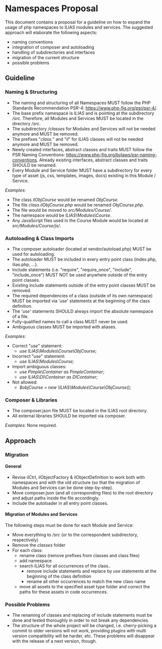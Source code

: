 # Namespaces Proposal

This document contains a proposal for a guideline on how to expand the usage of 
php namespaces to ILIAS modules and services. The suggested approach will elaborate 
the following aspects:
* naming conventions
* integration of composer and autoloading
* handling of subdirectories and interfaces
* migration of the current structure
* possible problems

## Guideline

### Naming & Structuring

* The naming and structuring of all Namespaces MUST follow the PHP Standards Recommendation PSR-4: https://www.php-fig.org/psr/psr-4/.
* The base prefix namespace is *ILIAS* and is pointing at the subdirectory */src*. Therefore, all Modules and Services MUST be located in the directory */src*. 
* The subdirectory */classes* for Modules and Services will not be needed anymore and MUST be removed.
* The prefixes "*class.*" and "*il*" for ILIAS classes will not be needed anymore and MUST be removed.
* Newly created interfaces, abstract classes and traits MUST follow the PSR Naming Conventions: https://www.php-fig.org/bylaws/psr-naming-conventions. Already existing interfaces, abstract classes and traits SHOULD be renamed.
* Every Module and Service folder MUST have a subdirectory for every type of asset (js, css, templates, images, docs) 
existing in this Module / Service.

*Examples:*

* The class *ilObjCourse* would be renamed *ObjCourse*.
* The file *class.ilObjCourse.php* would be renamed *ObjCourse.php*.
* The file would be moved to *src/Modules/Course/*.
* The namespace would be *ILIAS\Modules\Course*.
* Any JavaScript files used in the Course Module would be located at *src/Modules/Course/js/*.

### Autoloading & Class Imports

* The composer autoloader (located at vendor/autoload.php) MUST be used for autoloading.
* The autoloader MUST be included in every entry point class (index.php, ilias.php, ...).
* Include statements (i.e. "require", "require_once", "include", "include_once") MUST NOT be used anywhere outside 
of the entry point classes.
* Existing include statements outside of the entry point classes MUST be removed.
* The required dependencies of a class (outside of its own namespace) MUST be imported via '*use*' statements at 
the beginning of the class definition.
* The '*use*' statements SHOULD always import the absolute namespace of a file.
* Fully-qualified names to call a class MUST never be used. 
* Ambiguous classes MUST be imported with aliases.
 
*Examples:*

* Correct "*use*" statement: 
    * *use ILIAS\Modules\Course\ObjCourse;*
* Incorrect "*use*" statement: 
    * *use ILIAS\Modules\Course;*
* Import ambiguous classes:
    * *use Pimple\Container as PimpleContainer;*
    * *use ILIAS\DI\Container as DIContainer;*
* Not allowed: 
    * *$objCourse = new \ILIAS\Modules\Course\ObjCourse();*

### Composer & Libraries

* The composer.json file MUST be located in the ILIAS root directory.
* All external libraries SHOULD be imported via composer.

*Examples:*
None required.


## Approach
 
### Migration

#### General

* Revise ilCtrl, ilObjectFactory & ilObjectDefinition to work both with namespaces and with the old structure (so that the migration of Modules and Services can be done step-by-step).
* Move composer.json (and all corresponding files) to the root directory and adjust paths inside the file accordingly.
* Include the autoloader in all entry point classes.

#### Migration of Modules and Services
The following steps must be done for each Module and Service:

* Move everything to */src* (or to the correspondent subdirectory, respectively)
* Remove the *classes* folder
* For each class:
    * rename class (remove prefixes from classes and class files)
    * add namespace 
    * search ILIAS for all occurrences of the class..
        * remove include statements and replace by *use* statements at the beginning of the class definition
        * rename all other occurrences to match the new class name 
    * move all assets to the specified asset type folder and correct the paths for these assets in code occurrences.
    
### Possible Problems

* The renaming of classes and replacing of include statements must be done and tested thoroughly in order to not break
any dependencies.
* The structure of the whole project will be changed, i.e. cherry-picking a commit to older versions will not work, providing plugins with multi version compatibility will be harder, etc. These problems will disappear with the release of a next version, though.